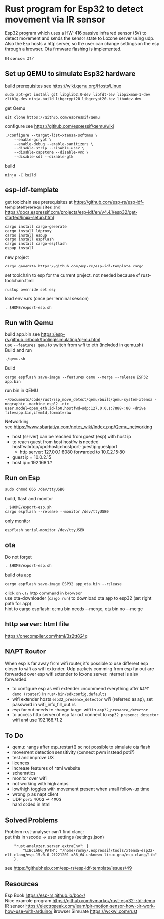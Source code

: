 # Rust program for Esp32 to detect movement via IR sensor
Esp32 program which uses a HW-416 passive infra red sensor (5V) to detect movement and sends the sensor state to Loxone server using udp. Also the Esp hosts a http server, so the user can change settings on the esp through a browser. Ota firmware flashing is implemented.

IR sensor: G17

## Set up QEMU to simulate Esp32 hardware
build prerequisites see https://wiki.qemu.org/Hosts/Linux
```
sudo apt-get install git libglib2.0-dev libfdt-dev libpixman-1-dev zlib1g-dev ninja-build libgcrypt20 libgcrypt20-dev libudev-dev
```
get Qemu
```
git clone https://github.com/espressif/qemu
```
configure see https://github.com/espressif/qemu/wiki
```
./configure --target-list=xtensa-softmmu \
    --enable-gcrypt \
    --enable-debug --enable-sanitizers \
    --disable-strip --disable-user \
    --disable-capstone --disable-vnc \
    --disable-sdl --disable-gtk
```
build
```
ninja -C build
```
## esp-idf-template
get toolchain see prerequisites at https://github.com/esp-rs/esp-idf-template#prerequisites and \
https://docs.espressif.com/projects/esp-idf/en/v4.4.1/esp32/get-started/linux-setup.html 
```
cargo install cargo-generate
cargo install ldproxy
cargo install espup
cargo install espflash
cargo install cargo-espflash
espup install
```
new project 
```
cargo generate https://github.com/esp-rs/esp-idf-template cargo
```
set toolchain to esp for the current project. not needed because of rust-toolchain.toml
```
rustup override set esp
```
load env vars (once per terminal session)
```
. $HOME/export-esp.sh
```
## Run with Qemu
build app.bin see https://esp-rs.github.io/book/tooling/simulating/qemu.html \
use `--features qemu` to switch from wifi to eth (included in qemu.sh) \
Build and run
```
./qemu.sh
```
Build
```
cargo espflash save-image --features qemu --merge --release ESP32 app.bin 
```
run bin in QEMU
```
~/Documents/code/rust/esp_move_detect/qemu/build/qemu-system-xtensa -nographic -machine esp32 -nic user,model=open_eth,id=lo0,hostfwd=udp:127.0.0.1:7888-:80 -drive file=app.bin,if=mtd,format=raw
```
Networking \
see https://www.sbarjatiya.com/notes_wiki/index.php/Qemu_networking
- host (server) can be reached from guest (esp) with host ip
- to reach guest from host hostfw is needed
  hostfwd=tcp/upd:hostip:hostport-guestip:guestport
    - http server: 127.0.0.1:8080 forwarded to 10.0.2.15:80
- guest ip = 10.0.2.15
- host ip  = 192.168.1.?
## Run on Esp
```
sudo chmod 666 /dev/ttyUSB0
```
build, flash and monitor
```
. $HOME/export-esp.sh
cargo espflash --release --monitor /dev/ttyUSB0
```
only monitor
```
espflash serial-monitor /dev/ttyUSB0 
```
## ota
Do not forget
```
. $HOME/export-esp.sh
```
build ota app
```
cargo espflash save-image ESP32 app_ota.bin --release
```
click on `ota` http command in browser \
use ota-downloader (`cargo run`) to download ota app to esp32 (set right path for app)\
hint to cargo espflash: qemu bin needs --merge, ota bin no --merge

## http server: html file
https://onecompiler.com/html/3z2tt824q

## NAPT Router
When esp is far away from wifi router, it's possible to use different esp closer to wifi as wifi extender. Udp packets comming from esp far out are forwarded over esp wifi extender to loxone server. Internet is also forwarded.

- to configure esp as wifi extender uncommend everything after `NAPT demo (router)` in `rust-bin/sdkconfig.defaults` 
- wifi extender hosts `esp32_presence_detector` wifi (referred as ap), set password in wifi_info_fill_out.rs 
- esp far out needs to change target wifi to `esp32_presence_detector`
- to access http server of esp far out connect to `esp32_presence_detector` wifi and use 192.168.71.2

## To Do
- qemu: hangs after esp_restart() so not possible to simulate ota flash
- movement detection sensitivity (connect pwm instead poti?)
- test and improve UX
- licences
- increase features of html website
- schematics
- monitor over wifi
- not working with high amps
- low/high toggles with movement present when small follow-up time
- wrong ip as napt client
- UDP port: 4002 -> 4003 <br> hard coded in html

## Solved Problems
Problem rust-analyser can't find clang: \
put this in vscode -> user settings (settings.json)
```
    "rust-analyzer.server.extraEnv": {
        "LIBCLANG_PATH": "/home/ronny/.espressif/tools/xtensa-esp32-elf-clang/esp-15.0.0-20221201-x86_64-unknown-linux-gnu/esp-clang/lib"
    },
```
see https://githubhelp.com/esp-rs/esp-idf-template/issues/49

## Resources
Esp Book https://esp-rs.github.io/book/ \
Nice example program https://github.com/ivmarkov/rust-esp32-std-demo \
IR sensor https://electropeak.com/learn/pir-motion-sensor-how-pir-work-how-use-with-arduino/
Browser Simulate https://wokwi.com/rust




